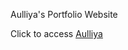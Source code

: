 Aulliya's Portfolio Website

Click to access <a href="https://aulliyada.my.id/" target="_blank">Aulliya</a>
